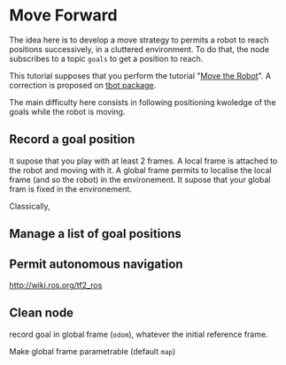 # Move Forward

The idea here is to develop a move strategy to permits a robot to reach positions successively, in a cluttered environment.
To do that, the node subscribes to a topic `goals` to get a position to reach.

This tutorial supposes that you perform the tutorial "[Move the Robot](1.2-move.md)". A correction is proposed on [tbot package](https://bitbucket.org/imt-mobisyst/mb6-tbot/src/master/tbot_pytools/tbot_pytools/reactive_move.py).

The main difficulty here consists in following positioning kwoledge of the goals while the robot is moving.

## Record a goal position

It supose that you play with at least 2 frames. A local frame is attached to the robot and moving with it. A global frame permits to localise the local frame (and so the robot) in the environement. It supose that your global fram is fixed in the environement.

Classically, 



## Manage a list of goal positions


## Permit autonomous navigation 

http://wiki.ros.org/tf2_ros


## Clean node

record goal in global frame (`odom`), whatever the initial reference frame.

Make global frame parametrable (default `map`)
